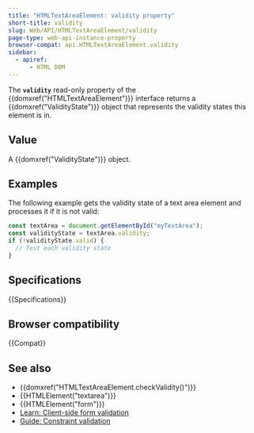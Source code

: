 ```yaml
---
title: "HTMLTextAreaElement: validity property"
short-title: validity
slug: Web/API/HTMLTextAreaElement/validity
page-type: web-api-instance-property
browser-compat: api.HTMLTextAreaElement.validity
sidebar:
  - apiref:
      - HTML DOM
---
```


The **`validity`** read-only property of the {{domxref("HTMLTextAreaElement")}} interface returns a {{domxref("ValidityState")}} object that represents the validity states this element is in.

## Value

A {{domxref("ValidityState")}} object.

## Examples

The following example gets the validity state of a text area element and processes it if it is not valid:

```js
const textArea = document.getElementById("myTextArea");
const validityState = textArea.validity;
if (!validityState.valid) {
  // Test each validity state
}
```

## Specifications

{{Specifications}}

## Browser compatibility

{{Compat}}

## See also

- {{domxref("HTMLTextAreaElement.checkValidity()")}}
- {{HTMLElement("textarea")}}
- {{HTMLElement("form")}}
- [Learn: Client-side form validation](/en-US/docs/Learn_web_development/Extensions/Forms/Form_validation)
- [Guide: Constraint validation](/en-US/docs/Web/HTML/Guides/Constraint_validation)
